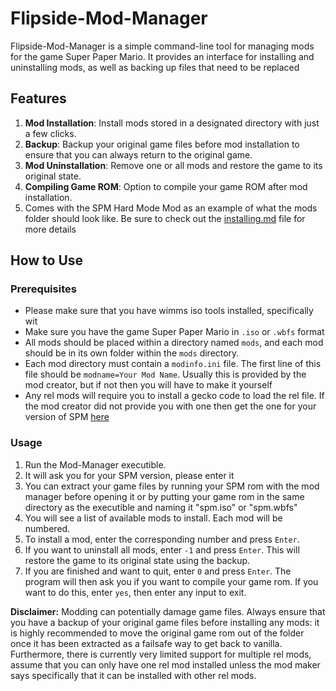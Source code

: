 # Flipside-Mod-Manager

Flipside-Mod-Manager is a simple command-line tool for managing mods for the game Super Paper Mario. It provides an interface for installing and uninstalling mods, as well as backing up files that need to be replaced

## Features

1. **Mod Installation**: Install mods stored in a designated directory with just a few clicks.
2. **Backup**: Backup your original game files before mod installation to ensure that you can always return to the original game.
3. **Mod Uninstallation**: Remove one or all mods and restore the game to its original state.
4. **Compiling Game ROM**: Option to compile your game ROM after mod installation.
5. Comes with the SPM Hard Mode Mod as an example of what the mods folder should look like. Be sure to check out the [installing.md](https://github.com/L5050/SPM-Hard-Mode/blob/master/INSTALLING.md) file for more details

## How to Use

### Prerequisites
- Please make sure that you have wimms iso tools installed, specifically wit
- Make sure you have the game Super Paper Mario in `.iso` or `.wbfs` format
- All mods should be placed within a directory named `mods`, and each mod should be in its own folder within the `mods` directory.
- Each mod directory must contain a `modinfo.ini` file. The first line of this file should be `modname=Your Mod Name`. Usually this is provided by the mod creator, but if not then you will have to make it yourself
- Any rel mods will require you to install a gecko code to load the rel file. If the mod creator did not provide you with one then get the one for your version of SPM [here](https://github.com/SeekyCt/spm-rel-loader/tree/master/spm-rel-loader/loader)

### Usage

1. Run the Mod-Manager executible.
2. It will ask you for your SPM version, please enter it
3. You can extract your game files by running your SPM rom with the mod manager before opening it or by putting your game rom in the same directory as the executible and naming it "spm.iso" or "spm.wbfs"
4. You will see a list of available mods to install. Each mod will be numbered.
5. To install a mod, enter the corresponding number and press `Enter`.
6. If you want to uninstall all mods, enter `-1` and press `Enter`. This will restore the game to its original state using the backup.
7. If you are finished and want to quit, enter `0` and press `Enter`. The program will then ask you if you want to compile your game rom. If you want to do this, enter `yes`, then enter any input to exit.

**Disclaimer:** Modding can potentially damage game files. Always ensure that you have a backup of your original game files before installing any mods: it is highly recommended to move the original game rom out of the folder once it has been extracted as a failsafe way to get back to vanilla. Furthermore, there is currently very limited support for multiple rel mods, assume that you can only have one rel mod installed unless the mod maker says specifically that it can be installed with other rel mods.
